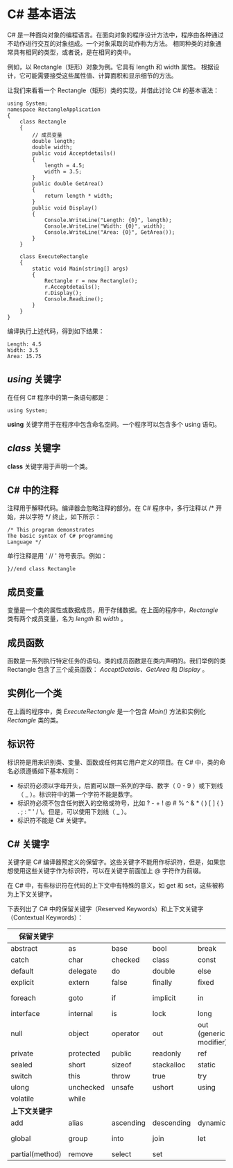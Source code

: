 # C# 基本语法

C# 是一种面向对象的编程语言。在面向对象的程序设计方法中，程序由各种通过不动作进行交互的对象组成。一个对象采取的动作称为方法。
相同种类的对象通常具有相同的类型，或者说，是在相同的类中。

例如，以 Rectangle（矩形）对象为例。它具有 length 和 width 属性。
根据设计，它可能需要接受这些属性值、计算面积和显示细节的方法。

让我们来看看一个 Rectangle（矩形）类的实现，并借此讨论 C# 的基本语法：

```
using System;
namespace RectangleApplication
{
    class Rectangle
    {
        // 成员变量
        double length;
        double width;
        public void Acceptdetails()
        {
            length = 4.5;    
            width = 3.5;
        }
        public double GetArea()
        {
            return length * width;
        }
        public void Display()
        {
            Console.WriteLine("Length: {0}", length);
            Console.WriteLine("Width: {0}", width);
            Console.WriteLine("Area: {0}", GetArea());
        }
    }
    
    class ExecuteRectangle
    {
        static void Main(string[] args)
        {
            Rectangle r = new Rectangle();
            r.Acceptdetails();
            r.Display();
            Console.ReadLine();
        }
    }
}
```

编译执行上述代码，得到如下结果：
```
Length: 4.5
Width: 3.5
Area: 15.75
```
## *using* 关键字

在任何 C# 程序中的第一条语句都是：
```
using System;
```
**using** 关键字用于在程序中包含命名空间。一个程序可以包含多个 using 语句。

## *class* 关键字

**class** 关键字用于声明一个类。

## C# 中的注释

注释用于解释代码。编译器会忽略注释的部分。在 C# 程序中，多行注释以 /\* 开始，并以字符 */ 终止，如下所示：
```
/* This program demonstrates
The basic syntax of C# programming 
Language */
```
单行注释是用 ' // ' 符号表示。例如：
```
}//end class Rectangle    
```
## 成员变量

变量是一个类的属性或数据成员，用于存储数据。在上面的程序中，*Rectangle* 类有两个成员变量，名为 *length* 和 *width* 。

## 成员函数

函数是一系列执行特定任务的语句。类的成员函数是在类内声明的。我们举例的类 Rectangle 包含了三个成员函数： *AcceptDetails、GetArea* 和 *Display* 。

## 实例化一个类
在上面的程序中，类 *ExecuteRectangle* 是一个包含 *Main()* 方法和实例化 *Rectangle* 类的类。

## 标识符

标识符是用来识别类、变量、函数或任何其它用户定义的项目。在 C# 中，类的命名必须遵循如下基本规则：

- 标识符必须以字母开头，后面可以跟一系列的字母、数字（ 0 - 9 ）或下划线（ _ ）。标识符中的第一个字符不能是数字。
- 标识符必须不包含任何嵌入的空格或符号，比如 ? - + ! @ # % ^ & * ( ) [ ] { } . ; : " ' / \。但是，可以使用下划线（ _ ）。
- 标识符不能是 C# 关键字。

## C# 关键字

关键字是 C# 编译器预定义的保留字。这些关键字不能用作标识符，但是，如果您想使用这些关键字作为标识符，可以在关键字前面加上 @ 字符作为前缀。

在 C# 中，有些标识符在代码的上下文中有特殊的意义，如 get 和 set，这些被称为上下文关键字。

下表列出了 C# 中的保留关键字（Reserved Keywords）和上下文关键字（Contextual Keywords）：

| 保留关键字 |  |  |  |  |  |  |
| --------- | --- | --- | --- | --- | --- | --- |  
| abstract | as |	base | bool |	break |	byte | case |
| catch | char |	checked | 	class |	const | continue |	decimal |
| default |	delegate|	do|	double|	else|	enum|event|
| explicit|	extern	|false|	finally|	fixed|	float|	for|
|foreach	|goto	|if|	implicit|	in|	in (generic modifier)| int|
|interface|	internal|	is	|lock	|long	|namespace|	new|
|null	|object|operator	|out|	out (generic modifier)|	override|	params|
|private|	protected|	public	|readonly	|ref|return|sbyte|
|sealed	|short	|sizeof	|stackalloc|	static|	string|	struct|
|switch	|this|	throw	|true	|try	|typeof|	uint|
|ulong	|unchecked	|unsafe|	ushort|	using|virtual	|void|
|volatile|	while		|			
| **上下文关键字** |  |  |  |  |  |  |
|add|	alias|	ascending	|descending	|dynamic|	from	|get|
|global|	group|	into|	join|	let|	orderby|	partial (type) |
|partial(method)|	remove|	select|	set|	
